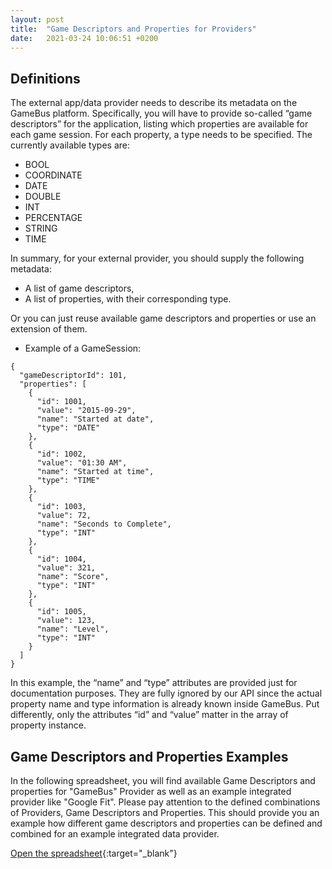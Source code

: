 ```yaml
---
layout: post
title:  "Game Descriptors and Properties for Providers"
date:   2021-03-24 10:06:51 +0200
---
```

## Definitions

The external app/data provider needs to describe its metadata on the GameBus platform. Specifically, you will have to provide so-called “game descriptors” for the application, listing which properties are available for each game session.  For each property, a type needs to be specified. The currently available types are:

* BOOL
* COORDINATE
* DATE
* DOUBLE
* INT
* PERCENTAGE
* STRING
* TIME

In summary, for your external provider, you should supply the following metadata:

* A list of game descriptors,
* A list of properties, with their corresponding type.

Or you can just reuse available game descriptors and properties or use an extension of them.

* Example of a GameSession:

```
{
  "gameDescriptorId": 101,
  "properties": [
    {
      "id": 1001,
      "value": "2015-09-29",
      "name": "Started at date",
      "type": "DATE"
    },
    {
      "id": 1002,
      "value": "01:30 AM",
      "name": "Started at time",
      "type": "TIME"
    },
    {
      "id": 1003,
      "value": 72,
      "name": "Seconds to Complete",
      "type": "INT"
    },
    {
      "id": 1004,
      "value": 321,
      "name": "Score",
      "type": "INT"
    },
    {
      "id": 1005,
      "value": 123,
      "name": "Level",
      "type": "INT"
    }
  ]
}
```

In this example, the “name” and “type” attributes are provided just for documentation purposes. They are fully ignored by our API since the actual property name and type information is already known inside GameBus. Put differently, only the attributes “id” and “value” matter in the array of property instance.

## Game Descriptors and Properties Examples

In the following spreadsheet, you will find available Game Descriptors and properties for "GameBus" Provider as well as an example integrated provider like "Google Fit".
Please pay attention to the defined combinations of Providers, Game Descriptors and Properties. This should provide you an example how different game descriptors and properties can be defined and combined for an example integrated data provider.

[Open the spreadsheet](https://docs.google.com/spreadsheets/d/1VedpRoIaJeyeWpacDodSlShhCg3VtDbrRl_E_8OvD60/edit?usp=sharing){:target="_blank"}

